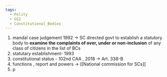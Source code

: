 ```yaml
---
tags:
  - Polity
  - GS2
  - Constitutional_Bodies
---
```

1. mandal case judgement 1992 -> SC directed govt to establish a statutory body to **examine the complaints of over, under or non-inclusion** of any class of citizens in the list of BCs
2. statutary establishment- 1993
3. constitutional status - 102nd CAA , 2018 -> Art. 338-B
4. functions , report and powers -> [[National commission for SCs]]
5. p